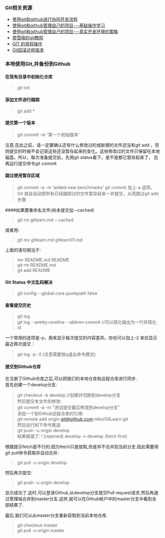 ### Git相关资源
* [使用git和github进行协同开发流程](http://segmentfault.com/a/1190000002413519)  
* [使用git和github管理自己的项目---基础操作学习](http://segmentfault.com/a/1190000003728094)  
* [使用git和github管理自己的项目---真实开发环境的策略](http://segmentfault.com/a/1190000003739324)  
* [廖雪峰的git教程](http://www.liaoxuefeng.com/wiki/0013739516305929606dd18361248578c67b8067c8c017b000)
* [GIT 的常规操作](http://www.cnblogs.com/wang_yb/p/3867221.html)
* [Git回滚远程版本](http://www.cnblogs.com/Alandre/p/5370274.html)

### 本地使用Git,并备份到Github
#### <i class="icon-file"></i>在现有目录中初始化仓库
> git init
#### <i class="icon-file"></i>添加文件进行跟踪
> git add *
#### <i class="icon-file"></i>提交第一个版本
> git commit -m '第一个初始版本'  

注意,在此之前，请一定要确认还有什么修改过的或新建的文件还没有git add ，否则提交的时候不会记录这些还没暂存起来的变化。这些修改过的文件只保留在本地磁盘。所以，每次准备提交前，先用git status看下，是不是都已暂存起来了， 后再运行提交命令git commit
 
#### <i class="icon-file"></i>跳过使用暂存区域
> git commit -a -m 'added new benchmarks'
git commit 加上-a 选项，Git 就会自动把所有已经跟踪过的文件暂存起来一并提交，从而跳过git add 步骤

####如果要重命名文件(尚未提交加--cached)
> git rm gitlearn.md --cached

或者用:
> git mv gitlearn.md gitlearn01.md

上面的语句相当于:

> mv README.md README  
> git rm README.md  
> git add README

#### <i class="icon-file"></i> Git Status 中文乱码解决
> git config --global core.quotepath false

#### <i class="icon-file"></i>查看提交历史

> git log  
> git log --pretty=oneline --abbrev-commit //可以简化输出为一行并简化id

一个常用的选项是-p，用来显示每次提交的内容差异。你也可以加上-2 来仅显示最近两次提交：
> git log -p -2 (注意需要按q退出命令模式)

#### <i class="icon-file"></i>提交到Github仓库

在注册了Github仓库之后,可以把我们的本地仓库和远程仓库进行同步.  
首先创建一个develop分支:  
> git checkout -b develop //创建并切换到develop分支  
然后提交本文件的修改:  
> git commit -a -m "测试提交最后修改到develop分支"  
添加一个到Github远程仓库的引用:  
> git remote add origin git@github.com:ntko/GitLearn.git  
然后运行如下命令推送:  
> git push -u origin develop  
结果报错了: ! [rejected]        develop -> develop (fetch first)  

根据提示fetch是不行的.因为fetch只是提取,但是并不合并到当前分支.因此需要用
git pull命令获取并自动合并:
> git pull -u origin develop

然后再次提交:
> git push -u origin develop  

显示成功了.这时,可以登录Github,从develop分支提交Pull request请求,然后再通过管理端合并到master分支.这样,就可以在Github帐户中的master分支中看到全部结果了.

最后,我们可以从master分支重新获取到当前本地仓库.
> git checkout master  
> git pull -u origin master  



